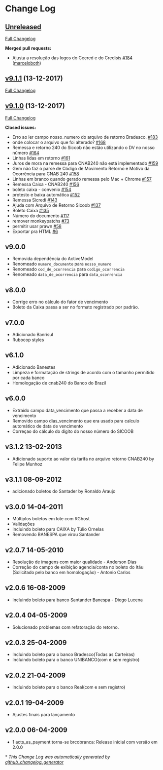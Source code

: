 # Change Log

## [Unreleased](https://github.com/kivanio/brcobranca/tree/HEAD)

[Full Changelog](https://github.com/kivanio/brcobranca/compare/v9.1.1...HEAD)

**Merged pull requests:**

- Ajusta a resolução das logos do Cecred e do Credisis [\#184](https://github.com/kivanio/brcobranca/pull/184) ([marceloboth](https://github.com/marceloboth))

## [v9.1.1](https://github.com/kivanio/brcobranca/tree/v9.1.1) (13-12-2017)
[Full Changelog](https://github.com/kivanio/brcobranca/compare/v9.1.0...v9.1.1)

## [v9.1.0](https://github.com/kivanio/brcobranca/tree/v9.1.0) (13-12-2017)
[Full Changelog](https://github.com/kivanio/brcobranca/compare/v9.0.0...v9.1.0)

**Closed issues:**

- Erro ao ler campo nosso\_numero do arquivo de retorno Bradesco. [\#183](https://github.com/kivanio/brcobranca/issues/183)
- onde colocar o arquivo que foi alterado? [\#168](https://github.com/kivanio/brcobranca/issues/168)
- Remessa e retorno 240 do Sicoob não estão utilizando o DV no nosso número [\#164](https://github.com/kivanio/brcobranca/issues/164)
- Linhas lidas em retorno [\#161](https://github.com/kivanio/brcobranca/issues/161)
- Juros de mora na remessa para CNAB240 não está implementado [\#159](https://github.com/kivanio/brcobranca/issues/159)
- Gem não faz o parse de Código de Movimento Retorno e Motivo da Ocorrência para CNAB 240 [\#158](https://github.com/kivanio/brcobranca/issues/158)
- Linhas em branco quando gerado remessa pelo Mac + Chrome [\#157](https://github.com/kivanio/brcobranca/issues/157)
- Remessa Caixa - CNAB240 [\#156](https://github.com/kivanio/brcobranca/issues/156)
- boleto caixa - convenio [\#154](https://github.com/kivanio/brcobranca/issues/154)
- protesto e baixa automática [\#152](https://github.com/kivanio/brcobranca/issues/152)
- Remessa Sicredi [\#143](https://github.com/kivanio/brcobranca/issues/143)
- Ajuda com Arquivo de Retorno Sicoob [\#137](https://github.com/kivanio/brcobranca/issues/137)
- Boleto Caixa [\#135](https://github.com/kivanio/brcobranca/issues/135)
- Número do documento [\#117](https://github.com/kivanio/brcobranca/issues/117)
- remover monkeypatchs [\#73](https://github.com/kivanio/brcobranca/issues/73)
- permitir usar prawn [\#58](https://github.com/kivanio/brcobranca/issues/58)
- Exportar pra HTML [\#6](https://github.com/kivanio/brcobranca/issues/6)

## v9.0.0

- Removida dependência do ActiveModel
- Renomeado `numero_documento` para `nosso_numero`
- Renomeado `cod_de_ocorrencia` para `codigo_ocorrencia`
- Renomeado `data_de_ocorrencia` para `data_ocorrencia`

## v8.0.0

- Corrige erro no cálculo do fator de vencimento
- Boleto da Caixa passa a ser no formato registrado por padrão.

## v7.0.0
- Adicionado Banrisul
- Rubocop styles

## v6.1.0
- Adicionado Banestes
- Limpeza e formatação de strings de acordo com o tamanho permitido por cada banco
- Homologação de cnab240 do Banco do Brazil

## v6.0.0

- Extraído campo data_vencimento que passa a receber a data de vencimento
- Removido campo dias_vencimento que era usado para calculo automático de data de vencimento
- Correçao do cálculo do dígito do nosso número do SICOOB

## v3.1.2 13-02-2013

* Adicionado suporte ao valor da tarifa no arquivo retorno CNAB240 by Felipe Munhoz

## v3.1.1 08-09-2012

* adicionado boletos do Santader by Ronaldo Araujo

## v3.0.0 14-04-2011

* Múltiplos boletos em lote com RGhost
* Validações
* Incluindo boleto para CAIXA by Túlio Ornelas
* Removendo BANESPA que virou Santander

## v2.0.7 14-05-2010

* Resolução de imagens com maior qualidade - Anderson Dias
* Correção do campo de exibição agencia/conta no boleto do Itáu (Solicitado pelo banco em homologação) - Antonio Carlos

## v2.0.6 16-08-2009

* Incluindo boleto para banco Santander Banespa - Diego Lucena

## v2.0.4 04-05-2009

* Solucionado problemas com refatoração do retorno.

## v2.0.3 25-04-2009

* Incluindo boleto para o banco Bradesco(Todas as Carteiras)
* Incluindo boleto para o banco UNIBANCO(com e sem registro)

## v2.0.2 21-04-2009

* Incluindo boleto para o banco Real(com e sem registro)

## v2.0.1 19-04-2009

* Ajustes finais para lançamento

## v2.0.0 06-04-2009

* 1 acts_as_payment torna-se brcobranca: Release inicial com versão em 2.0.0

\* *This Change Log was automatically generated by [github_changelog_generator](https://github.com/skywinder/Github-Changelog-Generator)*